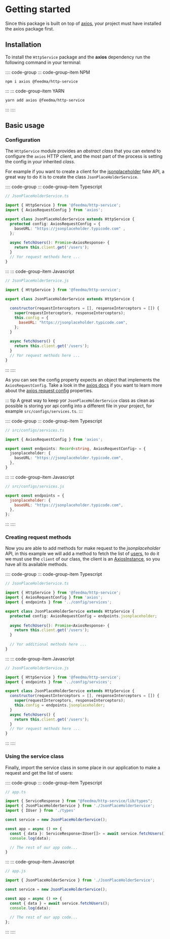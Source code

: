 # Getting started

Since this package is built on top of [axios](https://www.npmjs.com/package/axios), your project must have installed the 
axios package first.

## Installation

To install the `HttpService` package and the **axios** dependency run the following command in your terminal:

:::: code-group
::: code-group-item NPM
```shell
npm i axios @feedma/http-service
```
:::
::: code-group-item YARN
```shell
yarn add axios @feedma/http-service
```
:::
::::

## Basic usage

### Configuration

The `HttpService` module provides an _abstract class_ that you can extend to configure the `axios` HTTP client, and the 
most part of the process is setting the config in your inherited _class_.

For example if you want to create a client for the [jsonplaceholder](https://jsonplaceholder.typicode.com) fake API, a 
great way to do it is to create the class `JsonPlaceHolderService`.

:::: code-group
::: code-group-item Typescript
```ts
// JsonPlaceHolderService.ts

import { HttpService } from '@feedma/http-service';
import { AxiosRequestConfig } from 'axios';

export class JsonPlaceHolderService extends HttpService {
  protected config: AxiosRequestConfig = { 
    baseURL: "https://jsonplaceholder.typicode.com" ,
  };
  
  async fetchUsers(): Promise<AxiosResponse> {
    return this.client.get('/users');
  }
  // Yor request methods here ...
}
```
:::
::: code-group-item Javascript
```js
// JsonPlaceHolderService.js

import { HttpService } from '@feedma/http-service';

export class JsonPlaceHolderService extends HttpService {
  
  constructor(requestInterceptors = [], responseInterceptors = []) {
    super(requestInterceptors, responseInterceptors);
    this.config = {
      baseURL: "https://jsonplaceholder.typicode.com",
    };
  }
  
  async fetchUsers() {
    return this.client.get('/users');
  }
  // Yor request methods here ...
}
```
:::
::::

As you can see the config property expects an object that implements the `AxiosRequestConfig`. Take a look in the
[axios docs](https://axios-http.com/docs/intro) if you want to learn more about the 
[axios request config](https://axios-http.com/docs/req_config) properties.


::: tip
A great way to keep yor `JsonPlaceHolderService` class as clean as possible is storing yor api config into a different 
file in your project, for example `src/configs/services.ts`.
:::


:::: code-group
::: code-group-item Typescript
```ts
// src/configs/services.ts

import { AxiosRequestConfig } from 'axios';

export const endpoints: Record<string, AxiosRequestConfig> = {
  jsonplaceholder: {
    baseURL: "https://jsonplaceholder.typicode.com",
  },
}
```
:::
::: code-group-item Javascript
```js
// src/configs/services.js

export const endpoints = {
  jsonplaceholder: {
    baseURL: "https://jsonplaceholder.typicode.com",
  },
};
```
:::
::::


### Creating request methods

Now you are able to add methods for make request to the _jsonplaceholder_ API, in this example we will add a method to 
fetch the list of [users](https://jsonplaceholder.typicode.com/users), to do it we must use the `client` of our class, 
the client is an [AxiosInstance](https://axios-http.com/docs/instance), so you have all its available methods.

:::: code-group
::: code-group-item Typescript
```ts
// JsonPlaceHolderService.ts

import { HttpService } from '@feedma/http-service';
import { AxiosRequestConfig } from 'axios';
import { endpoints } from '../config/services';

export class JsonPlaceHolderService extends HttpService {
  protected config: AxiosRequestConfig = endpoints.jsonplaceholder;
  
  async fetchUsers(): Promise<AxiosResponse> {
    return this.client.get('/users');
  }
  
  // Yor additional methods here ...
}
```
:::
::: code-group-item Javascript
```js
// JsonPlaceHolderService.js

import { HttpService } from '@feedma/http-service';
import { endpoints } from '../config/services';

export class JsonPlaceHolderService extends HttpService {
  constructor(requestInterceptors = [], responseInterceptors = []) {
    super(requestInterceptors, responseInterceptors);
    this.config = endpoints.jsonplaceholder;
  }
  async fetchUsers() {
    return this.client.get('/users');
  }
  // Yor request methods here ...
}
```
:::
::::

### Using the service class
Finally, import the service class in some place in our application to make a request and get the list of users:

:::: code-group
::: code-group-item Typescript
```ts
// app.ts

import { ServiceResponse } from "@feedma/http-service/lib/types";
import { JsonPlaceHolderService } from './JsonPlaceHolderService';
import { IUser } from './types'

const service = new JsonPlaceHolderService();

const app = async () => {
  const { data }: ServiceResponse<IUser[]> = await service.fetchUsers();
  console.log(data);

  // The rest of our app code...
}
```
:::
::: code-group-item Javascript
```js
// app.js

import { JsonPlaceHolderService } from './JsonPlaceHolderService';

const service = new JsonPlaceHolderService();

const app = async () => {
  const { data } = await service.fetchUsers();
  console.log(data);
    
  // The rest of our app code...
};
```
:::
::::
